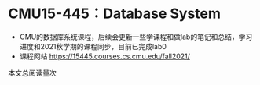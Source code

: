 # CMU15-445：Database System

- CMU的数据库系统课程，后续会更新一些学课程和做lab的笔记和总结，学习进度和2021秋学期的课程同步，目前已完成lab0
- 课程网站 https://15445.courses.cs.cmu.edu/fall2021/



<span id=busuanzi_container_page_pv>本文总阅读量<span id=busuanzi_value_page_pv></span>次</span>


